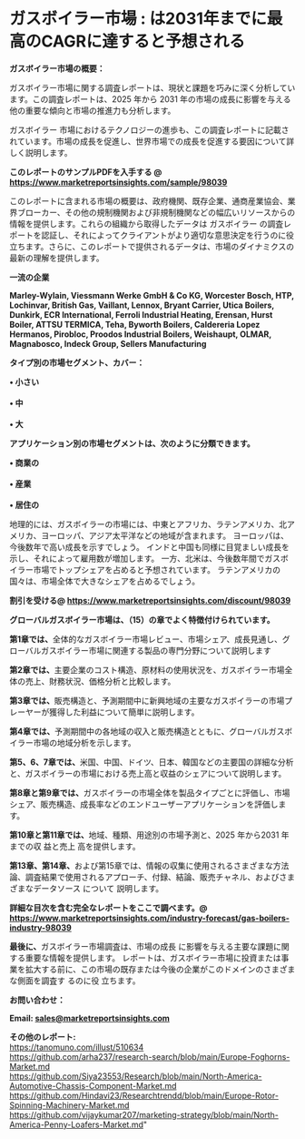 # ガスボイラー市場 : は2031年までに最高のCAGRに達すると予想される

<strong><b>ガスボイラー市場の概要：</b></strong>

ガスボイラー市場に関する調査レポートは、現状と課題を巧みに深く分析しています。この調査レポートは、2025 年から 2031 年の市場の成長に影響を与える他の重要な傾向と市場の推進力も分析します。

ガスボイラー 市場におけるテクノロジーの進歩も、この調査レポートに記載されています。市場の成長を促進し、世界市場での成長を促進する要因について詳しく説明します。

<strong>このレポートのサンプルPDFを入手する @ <a href=https://www.marketreportsinsights.com/sample/98039>https://www.marketreportsinsights.com/sample/98039</a></strong>

このレポートに含まれる市場の概要は、政府機関、既存企業、通商産業協会、業界ブローカー、その他の規制機関および非規制機関などの幅広いリソースからの情報を提供します。これらの組織から取得したデータは ガスボイラー の調査レポートを認証し、それによってクライアントがより適切な意思決定を行うのに役立ちます。さらに、このレポートで提供されるデータは、市場のダイナミクスの最新の理解を提供します。

<strong>一流の企業</strong>

<strong><b>Marley-Wylain, Viessmann Werke GmbH & Co KG, Worcester Bosch, HTP, Lochinvar, British Gas, Vaillant, Lennox, Bryant Carrier, Utica Boilers, Dunkirk, ECR International, Ferroli Industrial Heating, Erensan, Hurst Boiler, ATTSU TERMICA, Teha, Byworth Boilers, Caldereria Lopez Hermanos, Pirobloc, Proodos Industrial Boilers, Weishaupt, OLMAR, Magnabosco, Indeck Group, Sellers Manufacturing</b></strong>

<strong><b>タイプ別の市場セグメント、カバー：</b></strong>

<strong>• 小さい<br><br>• 中<br><br>• 大</strong>

<strong><b>アプリケーション別の市場セグメントは、次のように分類できます。</b></strong>

<strong>• 商業の<br><br>• 産業<br><br>• 居住の</strong>

 地理的には、ガスボイラーの市場には、中東とアフリカ、ラテンアメリカ、北アメリカ、ヨーロッパ、アジア太平洋などの地域が含まれます。 ヨーロッパは、今後数年で高い成長を示すでしょう。 インドと中国も同様に目覚ましい成長を示し、それによって雇用数が増加します。 一方、北米は、今後数年間でガスボイラー市場でトップシェアを占めると予想されています。 ラテンアメリカの国々は、市場全体で大きなシェアを占めるでしょう。

<strong>割引を受ける@ <a href=https://www.marketreportsinsights.com/discount/98039>https://www.marketreportsinsights.com/discount/98039</a></strong>

<strong><b>グローバルガスボイラー市場は、（15）の章でよく特徴付けられています。</b></strong>

<strong><b>第</b></strong><strong><b>1章では、</b></strong>全体的なガスボイラー市場レビュー、市場シェア、成長見通し、グローバルガスボイラー市場に関連する製品の専門分野について説明します

<strong><b>第2章では、</b></strong>主要企業のコスト構造、原材料の使用状況を、ガスボイラー市場全体の売上、財務状況、価格分析と比較します。

<strong><b>第3章では、</b></strong>販売構造と、予測期間中に新興地域の主要なガスボイラーの市場プレーヤーが獲得した利益について簡単に説明します。

<strong><b>第4章では、</b></strong>予測期間中の各地域の収入と販売構造とともに、グローバルガスボイラー市場の地域分析を示します。

<strong><b>第5、6、7章では、</b></strong>米国、中国、ドイツ、日本、韓国などの主要国の詳細な分析と、ガスボイラーの市場における売上高と収益のシェアについて説明します。

<strong><b>第8章と第9章では、</b></strong>ガスボイラーの市場全体を製品タイプごとに評価し、市場シェア、販売構造、成長率などのエンドユーザーアプリケーションを評価します。

<strong><b>第10章と第11章では、</b></strong>地域、種類、用途別の市場予測と、2025 年から2031 年までの収 益と売上 高を提供します。

<strong><b>第13章、第14章、</b></strong>および第15章では、情報の収集に使用されるさまざまな方法論、調査結果で使用されるアプローチ、付録、結論、販売チャネル、およびさまざまなデータソース について 説明します。

<strong>詳細な目次を含む完全なレポートをここで調べます。@ <a href=https://www.marketreportsinsights.com/industry-forecast/gas-boilers-industry-98039>https://www.marketreportsinsights.com/industry-forecast/gas-boilers-industry-98039</a></strong>

<strong><b>最後に、</b></strong>ガスボイラー市場調査は、市場の成長 に影響を</a>与える主要な課題に関する重要な情報を提供します。 レポートは、ガスボイラー市場に投資または事業を拡大する前に、この市場の既存または今後の企業がこのドメインのさまざまな側面を調査す るのに役 立ちます。

<strong><b>お問い合わせ：</b></strong>

<strong>Email: </strong><a href=mailto:sales@marketreportsinsights.com><strong>sales@marketreportsinsights.com</strong></a>

<strong>その他のレポート:</strong>
<br>
<a href=https://tanomuno.com/illust/510634>https://tanomuno.com/illust/510634</a>
<br>
<a href=https://github.com/arha237/research-search/blob/main/Europe-Foghorns-Market.md>https://github.com/arha237/research-search/blob/main/Europe-Foghorns-Market.md</a>
<br>
<a href=https://github.com/Siya23553/Research/blob/main/North-America-Automotive-Chassis-Component-Market.md>https://github.com/Siya23553/Research/blob/main/North-America-Automotive-Chassis-Component-Market.md</a>
<br>
<a href=https://github.com/Hindavi23/Researchtrendd/blob/main/Europe-Rotor-Spinning-Machinery-Market.md>https://github.com/Hindavi23/Researchtrendd/blob/main/Europe-Rotor-Spinning-Machinery-Market.md</a>
<br>
<a href=https://github.com/vijaykumar207/marketing-strategy/blob/main/North-America-Penny-Loafers-Market.md>https://github.com/vijaykumar207/marketing-strategy/blob/main/North-America-Penny-Loafers-Market.md</a>"

